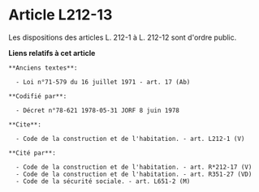 # Article L212-13

Les dispositions des articles L. 212-1 à L. 212-12 sont d'ordre public.

**Liens relatifs à cet article**

	**Anciens textes**:

	  - Loi n°71-579 du 16 juillet 1971 - art. 17 (Ab)

	**Codifié par**:

	  - Décret n°78-621 1978-05-31 JORF 8 juin 1978

	**Cite**:

	  - Code de la construction et de l'habitation. - art. L212-1 (V)

	**Cité par**:

	  - Code de la construction et de l'habitation. - art. R*212-17 (V)
	  - Code de la construction et de l'habitation. - art. R351-27 (VD)
	  - Code de la sécurité sociale. - art. L651-2 (M)
